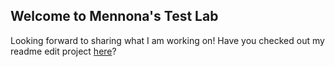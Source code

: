 ## Welcome to Mennona's Test Lab

Looking forward to sharing what I am working on! 
Have you checked out my readme edit project [here](https://github.com/MennonaTestLab/hello-world)?
